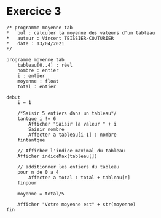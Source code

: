 # Exercice 3


    /* programme moyenne tab 
    *	but : calculer la moyenne des valeurs d'un tableau
    *	auteur : Vincent TEISSIER-COUTURIER
    *	date : 13/04/2021
    */
    
    programme moyenne tab
	    tableau[0..4] : réel
	    nombre : entier
	    i : entier
	    moyenne : float
	    total : entier
	    
	debut
		i = 1
		
		/*Saisir 5 entiers dans un tableau*/
		tantque i != 6
			Afficher "Saisir la valeur " + i
			Saisir nombre
			Affecter a tableau[i-1] : nombre
		fintantque
		
		// Afficher l'indice maximal du tableau
		Afficher indiceMax(tableau[])
		
		// additionner les entiers du tableau
		pour n de 0 a 4
			Affecter a total : total + tableau[n]
		finpour

		moyenne = total/5

		Afficher "Votre moyenne est" + str(moyenne)
	fin